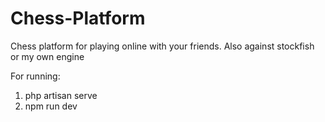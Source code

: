 # Chess-Platform
Chess platform for playing online with your friends. Also against stockfish or my own engine

For running:
1) php artisan serve
2) npm run dev